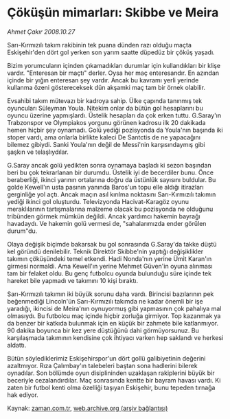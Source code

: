 # Çöküşün mimarları: Skibbe ve Meira

*Ahmet Çakır 2008.10.27*

<tr><td class="metin" colspan="2" style="padding-top: 20px; padding-left: 5px; padding-right: 10px;">Sarı-Kırmızılı takım rakibinin tek puana dünden razı olduğu maçta Eskişehir'den dört gol yerken son yarım saatte düpedüz bir çöküş yaşadı.</td></tr><tr><td class="metin" colspan="2" style="padding-top: 20px; padding-left: 5px; padding-right: 10px;"><p> Bizim yorumcuların içinden çıkamadıkları durumlar için kullandıkları bir klişe vardır. "Enteresan bir maçtı" derler. Oysa her maç enteresandır. En azından içinde bir yığın enteresan şey vardır. Ancak bu kavramı yerli yerinde kullanma özeni göstereceksek dün akşamki maç tam bir örnek olabilir. 
<p> Evsahibi takım mütevazı bir kadroya sahip. Ülke çapında tanınmış tek oyuncuları Süleyman Youla. Nitekim onlar da bütün gol hesaplarını bu oyuncu üzerine yapmışlardı. Üstelik hesapları da çok erken tuttu. G.Saray'ın Trabzonspor ve Olympiakos yorgunu görünen kadrosu ilk 20 dakikada hemen hiçbir şey oynamadı. Golü yediği pozisyonda da Youla'nın başında iki stoper vardı, ama onlarla birlikte kaleci De Santctis de ne yapacağını bilemez gibiydi. Sanki Youla'nın değil de Messi'nin karşısındaymış gibi şaşkın ve telaşlıydılar. 
<p> G.Saray ancak golü yedikten sonra oynamaya başladı ki sezon başından beri bu çok tekrarlanan bir durumdu. Üstelik iyi de becerdiler bunu. Önce beraberliği, ikinci yarının ortalarına doğru da üstünlük sayısını buldular. Bu golde Kewell'ın usta pasının yanında Baros'un topu elle aldığı itirazları gerginliğe yol açtı. Ancak maçın asıl kırılma noktasını Sarı-Kırmızılı takımın yediği ikinci gol oluşturdu. Televizyonda Hacivat-Karagöz oyunu meraklılarının tartışmalarına malzeme olacak bu pozisyonda ne olduğunu tribünden görmek mümkün değildi. Ancak yardımcı hakemin bayrağı havadaydı. Ve hakemin golü vermesi de, "sahalarımızda ender görülen durum"du. 
<p> Olaya değişik biçimde bakarsak bu gol sonrasında G.Saray'da takke düştü kel göründü denilebilir. Teknik Direktör Skibbe'nin yaptığı değişiklikler takımın çöküşündeki temel etkendi. Hadi Nonda'nın yerine Ümit Karan'ın girmesi normaldi. Ama Kewell'ın yerine Mehmet Güven'in oyuna alınması tam bir felaket oldu. Bu genç futbolcu oyunda bulunduğu süre içinde tek hareket bile yapmadı ve takımını 10 kişi bıraktı. 
<p> Sarı-Kırmızılı takımın iki büyük sorunu daha vardı. Birincisi bazılarının pek beğenmediği Lincoln'ün Sarı-Kırmızılı takımda ne kadar önemli bir işe yaradığı, ikincisi de Meira'nın oynuyormuş gibi yapmasının çok pahalıya mal olmasıydı. Bu futbolcu maç içinde hiçbir zorluğa girmiyor. Top kazanmak ya da benzer bir katkıda bulunmak için en küçük bir zahmete bile katlanmıyor. 90 dakika boyunca bir kez yere düştüğünü dahi görmüyorsunuz. Bu karşılaşmada takımının kendisine çok ihtiyacı varken hep saklandı ve herkesi aldattı. 
<p> Bütün söylediklerimiz Eskişehirspor'un dört gollü galibiyetinin değerini azaltmıyor. Rıza Çalımbay'ın talebeleri baştan sona hadlerini bilerek oynadılar. Son bölümde oyun disiplininden uzaklaşan rakiplerini büyük bir beceriyle cezalandırdılar. Maç sonrasında kentte bir bayram havası vardı. Ki zaten bir futbol kenti olma özelliği taşıyan Eskişehir, bunu tepeden tırnağa hak ediyor.<br/></p></p></p></p></p></p></td></tr>

Kaynak: [zaman.com.tr](http://zaman.com.tr/yazar.do?yazino=753864), [web.archive.org (arşiv bağlantısı)](http://web.archive.org/web/20081027160637/http://zaman.com.tr:80/yazar.do?yazino=753864)
